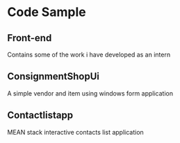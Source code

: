 # Code Sample

## Front-end
 
Contains some of the work i have developed as an intern

## ConsignmentShopUi 

A simple vendor and item using windows form application

## Contactlistapp

MEAN stack interactive contacts list application
